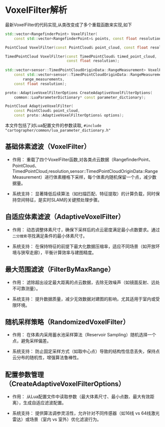 # VoxelFilter解析

最新VoxelFilter的代码实现,从类改变成了多个重载函数来实现,如下
```c++
std::vector<RangefinderPoint> VoxelFilter(
    const std::vector<RangefinderPoint>& points, const float resolution);

PointCloud VoxelFilter(const PointCloud& point_cloud, const float resolution);

TimedPointCloud VoxelFilter(const TimedPointCloud& timed_point_cloud,
                            const float resolution);
                            
std::vector<sensor::TimedPointCloudOriginData::RangeMeasurement> VoxelFilter(
    const std::vector<sensor::TimedPointCloudOriginData::RangeMeasurement>&
        range_measurements,
    const float resolution);

proto::AdaptiveVoxelFilterOptions CreateAdaptiveVoxelFilterOptions(
    common::LuaParameterDictionary* const parameter_dictionary);

PointCloud AdaptiveVoxelFilter(
    const PointCloud& point_cloud,
    const proto::AdaptiveVoxelFilterOptions& options);
```

本文件包括了对Lua配置文件的参数读取,
`
#include "cartographer/common/lua_parameter_dictionary.h"
`

## 基础体素滤波（VoxelFilter）
- 作用：
重载了四个VoxelFilter函数,对各类点云数据（RangefinderPoint、PointCloud、TimedPointCloud,resolution,sensor::TimedPointCloudOriginData::RangeMeasurement）进行体素栅格下采样，每个体素内随机保留一个点，减少数据量。

- 系统支持：
显著降低后续算法（如扫描匹配、特征提取）的计算负载，同时保持空间特征，是实时SLAM的关键预处理步骤。

## 自适应体素滤波（AdaptiveVoxelFilter）
- 作用：
动态调整体素尺寸，确保下采样后的点云密度满足最小点数要求。通过`二分搜索`寻找满足条件的最小体素尺寸。

- 系统支持：
在保持特征的前提下最大化数据压缩率，适应不同场景（如开放环境与狭窄走廊），平衡计算效率与建图精度。

## 最大范围滤波（FilterByMaxRange）
- 作用：
滤除超出设定最大距离的点云数据，去除无效噪声（如镜面反射、远处不可靠测量）。

- 系统支持：
提升数据质量，减少无效数据对建图的影响，尤其适用于室内或受限环境。

## 随机采样策略（RandomizedVoxelFilter）
- 作用：
在体素内采用蓄水池采样算法（Reservoir Sampling）随机选择一个点，避免采样偏差。

- 系统支持：
防止固定采样方式（如取中心点）导致的结构性信息丢失，保持点云分布的随机性，增强算法鲁棒性。

## 配置参数管理（CreateAdaptiveVoxelFilterOptions）
- 作用：
从Lua配置文件中读取参数（最大体素尺寸、最小点数、最大有效距离），生成自适应滤波配置。

- 系统支持：
提供算法调参灵活性，允许针对不同传感器（如16线 vs 64线激光雷达）或场景（室内 vs 室外）优化滤波行为。

